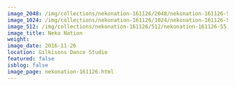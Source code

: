 ```yaml
---
image_2048: /img/collections/nekonation-161126/2048/nekonation-161126-55.jpg
image_1024: /img/collections/nekonation-161126/1024/nekonation-161126-55.jpg
image_512: /img/collections/nekonation-161126/512/nekonation-161126-55.jpg
image_title: Neko Nation
weight: 
image_date: 2016-11-26
location: Gilkisons Dance Studio
featured: false
isblog: false
image_page: nekonation-161126.html
---
```

